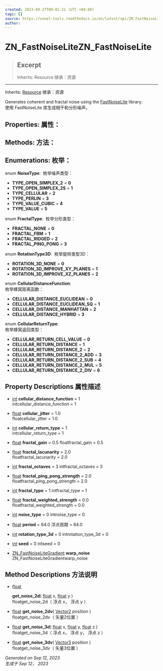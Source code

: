 ```yaml
---
created: 2023-09-27T00:01:21 (UTC +08:00)
tags: []
source: https://voxel-tools.readthedocs.io/en/latest/api/ZN_FastNoiseLite/
author: 
---
```


# ZN_FastNoiseLiteZN_FastNoiseLite

> ## Excerpt
> Inherits: Resource 继承：资源

---
Inherits: [Resource](https://docs.godotengine.org/en/stable/classes/class_resource.html) 继承：资源

Generates coherent and fractal noise using the [FastNoiseLite](https://github.com/Auburn/FastNoise) library.  
使用 FastNoiseLite 库生成相干和分形噪声。

## Properties: 属性：

## Methods: 方法：

## Enumerations: 枚举：

enum **NoiseType**:  枚举噪声类型：

-   **TYPE\_OPEN\_SIMPLEX\_2** = **0**
-   **TYPE\_OPEN\_SIMPLEX\_2S** = **1**
-   **TYPE\_CELLULAR** = **2**
-   **TYPE\_PERLIN** = **3**
-   **TYPE\_VALUE\_CUBIC** = **4**
-   **TYPE\_VALUE** = **5**

enum **FractalType**:  枚举分形类型：

-   **FRACTAL\_NONE** = **0**
-   **FRACTAL\_FBM** = **1**
-   **FRACTAL\_RIDGED** = **2**
-   **FRACTAL\_PING\_PONG** = **3**

enum **RotationType3D**:  枚举旋转类型3D：

-   **ROTATION\_3D\_NONE** = **0**
-   **ROTATION\_3D\_IMPROVE\_XY\_PLANES** = **1**
-   **ROTATION\_3D\_IMPROVE\_XZ\_PLANES** = **2**

enum **CellularDistanceFunction**:  
枚举蜂窝距离函数：

-   **CELLULAR\_DISTANCE\_EUCLIDEAN** = **0**
-   **CELLULAR\_DISTANCE\_EUCLIDEAN\_SQ** = **1**
-   **CELLULAR\_DISTANCE\_MANHATTAN** = **2**
-   **CELLULAR\_DISTANCE\_HYBRID** = **3**

enum **CellularReturnType**:  
枚举蜂窝返回类型：

-   **CELLULAR\_RETURN\_CELL\_VALUE** = **0**
-   **CELLULAR\_RETURN\_DISTANCE** = **1**
-   **CELLULAR\_RETURN\_DISTANCE\_2** = **2**
-   **CELLULAR\_RETURN\_DISTANCE\_2\_ADD** = **3**
-   **CELLULAR\_RETURN\_DISTANCE\_2\_SUB** = **4**
-   **CELLULAR\_RETURN\_DISTANCE\_2\_MUL** = **5**
-   **CELLULAR\_RETURN\_DISTANCE\_2\_DIV** = **6**

## Property Descriptions 属性描述

-   [int](https://docs.godotengine.org/en/stable/classes/class_int.html) **cellular\_distance\_function** = 1  
    intcellular\_distance\_function = 1
    
-   [float](https://docs.godotengine.org/en/stable/classes/class_float.html) **cellular\_jitter** = 1.0  
    floatcellular\_jitter = 1.0
    
-   [int](https://docs.godotengine.org/en/stable/classes/class_int.html) **cellular\_return\_type** = 1  
    intcellular\_return\_type = 1
    
-   [float](https://docs.godotengine.org/en/stable/classes/class_float.html) **fractal\_gain** = 0.5 floatfractal\_gain = 0.5
    
-   [float](https://docs.godotengine.org/en/stable/classes/class_float.html) **fractal\_lacunarity** = 2.0  
    floatfractal\_lacunarity = 2.0
    
-   [int](https://docs.godotengine.org/en/stable/classes/class_int.html) **fractal\_octaves** = 3 intfractal\_octaves = 3
    
-   [float](https://docs.godotengine.org/en/stable/classes/class_float.html) **fractal\_ping\_pong\_strength** = 2.0  
    floatfractal\_ping\_pong\_strength = 2.0
    
-   [int](https://docs.godotengine.org/en/stable/classes/class_int.html) **fractal\_type** = 1 intfractal\_type = 1
    
-   [float](https://docs.godotengine.org/en/stable/classes/class_float.html) **fractal\_weighted\_strength** = 0.0  
    floatfractal\_weighted\_strength = 0.0
    
-   [int](https://docs.godotengine.org/en/stable/classes/class_int.html) **noise\_type** = 0 intnoise\_type = 0
    
-   [float](https://docs.godotengine.org/en/stable/classes/class_float.html) **period** = 64.0 浮点周期 = 64.0
    
-   [int](https://docs.godotengine.org/en/stable/classes/class_int.html) **rotation\_type\_3d** = 0 introtation\_type\_3d = 0
    
-   [int](https://docs.godotengine.org/en/stable/classes/class_int.html) **seed** = 0 intseed = 0
    
-   [ZN\_FastNoiseLiteGradient](https://voxel-tools.readthedocs.io/en/latest/api/ZN_FastNoiseLiteGradient/) **warp\_noise**  
    ZN\_FastNoiseLiteGradientwarp\_noise
    

## Method Descriptions 方法说明

-   [float](https://docs.godotengine.org/en/stable/classes/class_float.html)
    
    **get\_noise\_2d**( [float](https://docs.godotengine.org/en/stable/classes/class_float.html) x, [float](https://docs.godotengine.org/en/stable/classes/class_float.html) y )  
    floatget\_noise\_2d（ 浮点 x， 浮点 y ）
-   [float](https://docs.godotengine.org/en/stable/classes/class_float.html) **get\_noise\_2dv**( [Vector2](https://docs.godotengine.org/en/stable/classes/class_vector2.html) position )  
    floatget\_noise\_2dv（ 矢量2位置 ）
    
-   [float](https://docs.godotengine.org/en/stable/classes/class_float.html) **get\_noise\_3d**( [float](https://docs.godotengine.org/en/stable/classes/class_float.html) x, [float](https://docs.godotengine.org/en/stable/classes/class_float.html) y, [float](https://docs.godotengine.org/en/stable/classes/class_float.html) z )  
    floatget\_noise\_3d（ 浮点 x， 浮点 y， 浮点 z ）
    
-   [float](https://docs.godotengine.org/en/stable/classes/class_float.html) **get\_noise\_3dv**( [Vector3](https://docs.godotengine.org/en/stable/classes/class_vector3.html) position )  
    floatget\_noise\_3dv（ 矢量3位置 ）
    

_Generated on Sep 12, 2023  
生成于 Sep 12， 2023_
